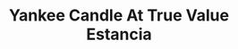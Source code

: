 ---
title: "Yankee Candle At True Value Estancia"
url: /pasig/yankee-candle-at-true-value-estancia/
shop: Warenhaus
---